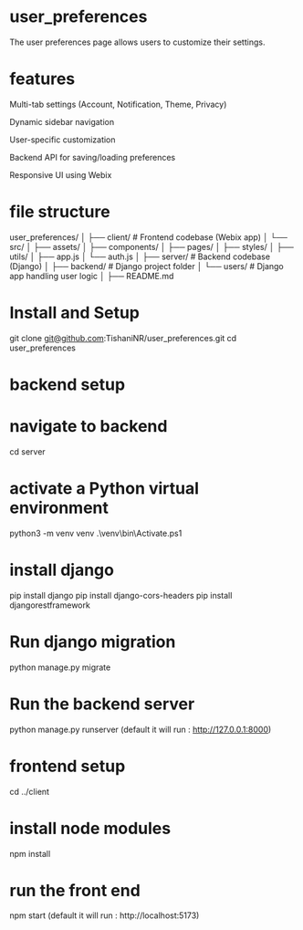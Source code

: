 # user_preferences

The user preferences page allows users to customize their settings.

# features

Multi-tab settings (Account, Notification, Theme, Privacy)

Dynamic sidebar navigation

User-specific customization

Backend API for saving/loading preferences

Responsive UI using Webix

# file structure
user_preferences/
│
├── client/                  # Frontend codebase (Webix app)
│   └── src/
│       ├── assets/
│       ├── components/
│       ├── pages/
│       ├── styles/
│       ├── utils/
│       ├── app.js
│       └── auth.js
│
├── server/                  # Backend codebase (Django)
│   ├── backend/             # Django project folder
│   └── users/               # Django app handling user logic
│
├── README.md

# Install and Setup
git clone git@github.com:TishaniNR/user_preferences.git
cd user_preferences

# backend setup

# navigate to backend
cd server

# activate a Python virtual environment
python3 -m venv venv
.\venv\bin\Activate.ps1

# install django
pip install django
pip install django-cors-headers
pip install djangorestframework

# Run django migration
python manage.py migrate

# Run the backend server
python manage.py runserver
(default it will run : http://127.0.0.1:8000)

# frontend setup
cd ../client

# install node modules
npm install

# run the front end
npm start
(default it will run : http://localhost:5173)


